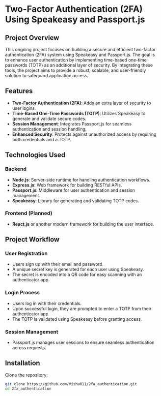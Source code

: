 # Two-Factor Authentication (2FA) Using Speakeasy and Passport.js

## Project Overview
This ongoing project focuses on building a secure and efficient two-factor authentication (2FA) system using Speakeasy and Passport.js. The goal is to enhance user authentication by implementing time-based one-time passwords (TOTP) as an additional layer of security. By integrating these tools, the project aims to provide a robust, scalable, and user-friendly solution to safeguard application access.

## Features
- **Two-Factor Authentication (2FA)**: Adds an extra layer of security to user logins.
- **Time-Based One-Time Passwords (TOTP)**: Utilizes Speakeasy to generate and validate secure codes.
- **Session Management**: Integrates Passport.js for seamless authentication and session handling.
- **Enhanced Security**: Protects against unauthorized access by requiring both credentials and a TOTP.

## Technologies Used

### Backend
- **Node.js**: Server-side runtime for handling authentication workflows.
- **Express.js**: Web framework for building RESTful APIs.
- **Passport.js**: Middleware for user authentication and session management.
- **Speakeasy**: Library for generating and validating TOTP codes.

### Frontend (Planned)
- **React.js** or another modern framework for building the user interface.

## Project Workflow

### User Registration
- Users sign up with their email and password.
- A unique secret key is generated for each user using Speakeasy.
- The secret is encoded into a QR code for easy scanning with an authenticator app.

### Login Process
- Users log in with their credentials.
- Upon successful login, they are prompted to enter a TOTP from their authenticator app.
- The TOTP is validated using Speakeasy before granting access.

### Session Management
- Passport.js manages user sessions to ensure seamless authentication across requests.

## Installation

Clone the repository:
```sh
git clone https://github.com/Vishu011/2fa_authentication.git
cd 2fa_authentication
